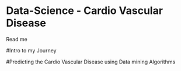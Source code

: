 # Data-Science - Cardio Vascular Disease

Read me

#Intro to my Journey

#Predicting the Cardio Vascular Disease using Data mining Algorithms
